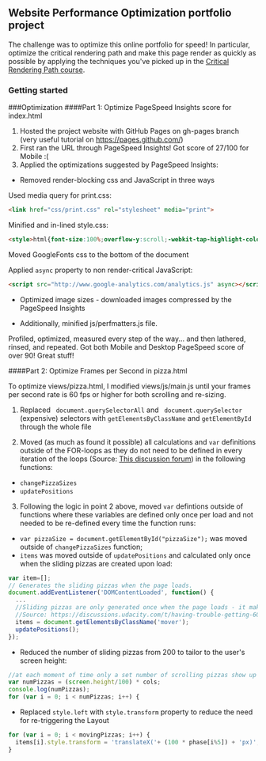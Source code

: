 ## Website Performance Optimization portfolio project

The challenge was to optimize this online portfolio for speed! In particular, optimize the critical rendering path and make this page render as quickly as possible by applying the techniques you've picked up in the [Critical Rendering Path course](https://www.udacity.com/course/ud884).

### Getting started

###Optimization
####Part 1: Optimize PageSpeed Insights score for index.html

1. Hosted the project website with GitHub Pages on gh-pages branch (very useful tutorial on https://pages.github.com/)
2. First ran the URL through PageSpeed Insights! Got score of 27/100 for Mobile :(
3. Applied the optimizations suggested by PageSpeed Insights:
* Removed render-blocking css and JavaScript in three ways

Used media query for print.css:
```html
<link href="css/print.css" rel="stylesheet" media="print">
```

Minified and in-lined style.css:
```html
<style>html{font-size:100%;overflow-y:scroll;-webkit-tap-highlight-color:rgba(0,0,0,0);-ms-text-size-adjust:100%;-webkit-text-size-adjust:none}body{margin:0;font-size:14px;line-height:1.61;font-weight:400}body,button,input,select,textarea{font-family:'Open Sans',sans-serif;color:#333}a{color:#12C}a:visited{color:#61C}a:focus{outline:thin dotted}a:hover,a:active{color:#c00;outline:0}b,strong{font-weight:700}pre,code{font-family:monospace,monospace;font-size:1em}ul,ol{margin:1em 0;padding:0 0 0 20px}img{b...(line truncated)...
```

Moved GoogleFonts css to the bottom of the document

Applied `async` property to non render-critical JavaScript:
```html
<script src="http://www.google-analytics.com/analytics.js" async></script>
```

* Optimized image sizes - downloaded images compressed by the PageSpeed Insights

* Additionally, minified js/perfmatters.js file.

Profiled, optimized, measured every step of the way... and then lathered, rinsed, and repeated. Got both Mobile and Desktop PageSpeed score of over 90! Great stuff!

####Part 2: Optimize Frames per Second in pizza.html

To optimize views/pizza.html, I modified views/js/main.js until your frames per second rate is 60 fps or higher for both scrolling and re-sizing.

1. Replaced ` document.querySelectorAll` and ` document.querySelector` (expensive) selectors with `getElementsByClassName` and `getElementById` through the whole file

2. Moved (as much as found it possible) all calculations and `var` definitions outside of the FOR-loops as they do not need to be defined in every iteration of the loops (Source: [This discussion forum](https://discussions.udacity.com/t/having-trouble-getting-60fps/188782/3)) in the following functions:
* `changePizzaSizes`
* `updatePositions`

3. Following the logic in point 2 above, moved `var` defintions outside of functions where these variables are defined only once per load and not needed to be re-defined every time the function runs:
* `var pizzaSize = document.getElementById("pizzaSize");` was moved outside of `changePizzaSizes` function;
* `items` was moved outside of `updatePositions` and calculated only once when the sliding pizzas are created upon load:
```javascript
var item=[];
// Generates the sliding pizzas when the page loads.
document.addEventListener('DOMContentLoaded', function() {
  ...
  //Sliding pizzas are only generated once when the page loads - it makes sense to also generate the array once, not everytime the updatePositions function fires
  //Source: https://discussions.udacity.com/t/having-trouble-getting-60fps/188782/3
  items = document.getElementsByClassName('mover');
  updatePositions();
});
```

* Reduced the number of sliding pizzas from 200 to tailor to the user's screen height:
```javascript
//at each moment of time only a set number of scrolling pizzas show up on the screen simultaneously - so we can limit their number
var numPizzas = (screen.height/100) * cols;
console.log(numPizzas);
for (var i = 0; i < numPizzas; i++) {
```

*  Replaced `style.left` with `style.transform` property to reduce the need for re-triggering the Layout
```javascript
for (var i = 0; i < movingPizzas; i++) {
  items[i].style.transform = 'translateX('+ (100 * phase[i%5]) + 'px)';
}
```

